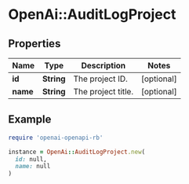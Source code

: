 # OpenAi::AuditLogProject

## Properties

| Name | Type | Description | Notes |
| ---- | ---- | ----------- | ----- |
| **id** | **String** | The project ID. | [optional] |
| **name** | **String** | The project title. | [optional] |

## Example

```ruby
require 'openai-openapi-rb'

instance = OpenAi::AuditLogProject.new(
  id: null,
  name: null
)
```

